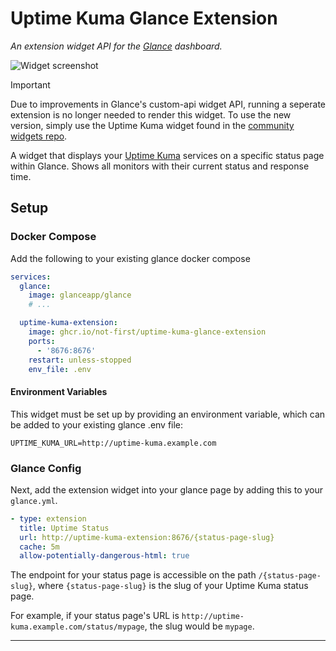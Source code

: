 # Uptime Kuma Glance Extension
_An extension widget API for the [Glance](https://github.com/glanceapp/glance) dashboard._

![Widget screenshot](https://github.com/user-attachments/assets/21cbbf7b-bc1b-4643-bcd1-c1db1fe55248)

> [!IMPORTANT]  
> Due to improvements in Glance's custom-api widget API, running a seperate extension is no longer needed to render this widget. To use the new version, simply use the Uptime Kuma widget found in the [community widgets repo](https://github.com/glanceapp/community-widgets).

A widget that displays your [Uptime Kuma](https://github.com/louislam/uptime-kuma) services on a specific status page within Glance. Shows all monitors with their current status and response time.

## Setup
### Docker Compose
Add the following to your existing glance docker compose
```yml
services:
  glance:
    image: glanceapp/glance
    # ...

  uptime-kuma-extension:
    image: ghcr.io/not-first/uptime-kuma-glance-extension
    ports:
      - '8676:8676'
    restart: unless-stopped
    env_file: .env
```
#### Environment Variables
This widget must be set up by providing an environment variable, which can be added to your existing glance .env file:
```env
UPTIME_KUMA_URL=http://uptime-kuma.example.com
```

### Glance Config
Next, add the extension widget into your glance page by adding this to your `glance.yml`.
```yml
- type: extension
  title: Uptime Status
  url: http://uptime-kuma-extension:8676/{status-page-slug}
  cache: 5m
  allow-potentially-dangerous-html: true
```
The endpoint for your status page is accessible on the path `/{status-page-slug}`, where `{status-page-slug}` is the slug of your Uptime Kuma status page.

For example, if your status page's URL is `http://uptime-kuma.example.com/status/mypage`, the slug would be `mypage`.

---
